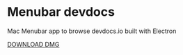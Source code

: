 # Menubar devdocs
Mac Menubar app to browse devdocs.io built with Electron

[DOWNLOAD DMG](https://darshan-resume.s3.amazonaws.com/menubar-dev-docs-1.0.0.dmg)
